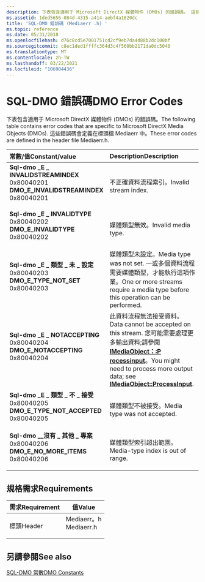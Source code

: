 ```yaml
---
description: 下表包含適用于 Microsoft DirectX 媒體物件 (DMOs) 的錯誤碼。 這些錯誤碼會定義在標頭檔 Mediaerr 中。
ms.assetid: 1ded5656-084d-4315-a414-aebf4a1820dc
title: 'SQL-DMO 錯誤碼 (Mediaerr .h) '
ms.topic: reference
ms.date: 05/31/2018
ms.openlocfilehash: d76c8cd5e7001751cd2cf9eb7da4d88b2dc100bf
ms.sourcegitcommit: c8ec1ded1ffffc364d3c4f560bb2171da0dc5040
ms.translationtype: MT
ms.contentlocale: zh-TW
ms.lasthandoff: 03/22/2021
ms.locfileid: "106984436"
---
```

# <a name="dmo-error-codes"></a><span data-ttu-id="07842-104">SQL-DMO 錯誤碼</span><span class="sxs-lookup"><span data-stu-id="07842-104">DMO Error Codes</span></span>

<span data-ttu-id="07842-105">下表包含適用于 Microsoft DirectX 媒體物件 (DMOs) 的錯誤碼。</span><span class="sxs-lookup"><span data-stu-id="07842-105">The following table contains error codes that are specific to Microsoft DirectX Media Objects (DMOs).</span></span> <span data-ttu-id="07842-106">這些錯誤碼會定義在標頭檔 Mediaerr 中。</span><span class="sxs-lookup"><span data-stu-id="07842-106">These error codes are defined in the header file Mediaerr.h.</span></span>



| <span data-ttu-id="07842-107">常數/值</span><span class="sxs-lookup"><span data-stu-id="07842-107">Constant/value</span></span>                                                                                                                                                                                                                                                  | <span data-ttu-id="07842-108">Description</span><span class="sxs-lookup"><span data-stu-id="07842-108">Description</span></span>                                                                                                                                                         |
|:----------------------------------------------------------------------------------------------------------------------------------------------------------------------------------------------------------------------------------------------------------------|:--------------------------------------------------------------------------------------------------------------------------------------------------------------------|
| <span id="DMO_E_INVALIDSTREAMINDEX"></span><span id="dmo_e_invalidstreamindex"></span><dl> <span data-ttu-id="07842-109"><dt>**Sql-dmo \_E \_ INVALIDSTREAMINDEX**</dt> <dt>0x80040201</dt></span><span class="sxs-lookup"><span data-stu-id="07842-109"><dt>**DMO\_E\_INVALIDSTREAMINDEX**</dt> <dt>0x80040201</dt></span></span> </dl> | <span data-ttu-id="07842-110">不正確資料流程索引。</span><span class="sxs-lookup"><span data-stu-id="07842-110">Invalid stream index.</span></span><br/>                                                                                                                                    |
| <span id="DMO_E_INVALIDTYPE"></span><span id="dmo_e_invalidtype"></span><dl> <span data-ttu-id="07842-111"><dt>**Sql-dmo \_E \_ INVALIDTYPE**</dt> <dt>0x80040202</dt></span><span class="sxs-lookup"><span data-stu-id="07842-111"><dt>**DMO\_E\_INVALIDTYPE**</dt> <dt>0x80040202</dt></span></span> </dl>                      | <span data-ttu-id="07842-112">媒體類型無效。</span><span class="sxs-lookup"><span data-stu-id="07842-112">Invalid media type.</span></span><br/>                                                                                                                                      |
| <span id="DMO_E_TYPE_NOT_SET"></span><span id="dmo_e_type_not_set"></span><dl> <span data-ttu-id="07842-113"><dt>**Sql-dmo \_E \_ 類型 \_ 未 \_ 設定**</dt> <dt>0x80040203</dt></span><span class="sxs-lookup"><span data-stu-id="07842-113"><dt>**DMO\_E\_TYPE\_NOT\_SET**</dt> <dt>0x80040203</dt></span></span> </dl>                 | <span data-ttu-id="07842-114">媒體類型未設定。</span><span class="sxs-lookup"><span data-stu-id="07842-114">Media type was not set.</span></span> <span data-ttu-id="07842-115">一或多個資料流程需要媒體類型，才能執行這項作業。</span><span class="sxs-lookup"><span data-stu-id="07842-115">One or more streams require a media type before this operation can be performed.</span></span><br/>                                                 |
| <span id="DMO_E_NOTACCEPTING"></span><span id="dmo_e_notaccepting"></span><dl> <span data-ttu-id="07842-116"><dt>**Sql-dmo \_E \_ NOTACCEPTING**</dt> <dt>0x80040204</dt></span><span class="sxs-lookup"><span data-stu-id="07842-116"><dt>**DMO\_E\_NOTACCEPTING**</dt> <dt>0x80040204</dt></span></span> </dl>                   | <span data-ttu-id="07842-117">此資料流程無法接受資料。</span><span class="sxs-lookup"><span data-stu-id="07842-117">Data cannot be accepted on this stream.</span></span> <span data-ttu-id="07842-118">您可能需要處理更多輸出資料;請參閱 [**IMediaObject：:P rocessinput**](/previous-versions/windows/desktop/api/Mediaobj/nf-mediaobj-imediaobject-processinput)。</span><span class="sxs-lookup"><span data-stu-id="07842-118">You might need to process more output data; see [**IMediaObject::ProcessInput**](/previous-versions/windows/desktop/api/Mediaobj/nf-mediaobj-imediaobject-processinput).</span></span><br/> |
| <span id="DMO_E_TYPE_NOT_ACCEPTED"></span><span id="dmo_e_type_not_accepted"></span><dl> <span data-ttu-id="07842-119"><dt>**Sql-dmo \_E \_ 類型 \_ 不 \_ 接受**</dt> <dt>0x80040205</dt></span><span class="sxs-lookup"><span data-stu-id="07842-119"><dt>**DMO\_E\_TYPE\_NOT\_ACCEPTED**</dt> <dt>0x80040205</dt></span></span> </dl>  | <span data-ttu-id="07842-120">媒體類型不被接受。</span><span class="sxs-lookup"><span data-stu-id="07842-120">Media type was not accepted.</span></span><br/>                                                                                                                             |
| <span id="DMO_E_NO_MORE_ITEMS"></span><span id="dmo_e_no_more_items"></span><dl> <span data-ttu-id="07842-121"><dt>**Sql-dmo \_\_沒有 \_ 其他 \_ 專案**</dt> <dt>0x80040206</dt></span><span class="sxs-lookup"><span data-stu-id="07842-121"><dt>**DMO\_E\_NO\_MORE\_ITEMS**</dt> <dt>0x80040206</dt></span></span> </dl>              | <span data-ttu-id="07842-122">媒體類型索引超出範圍。</span><span class="sxs-lookup"><span data-stu-id="07842-122">Media-type index is out of range.</span></span><br/>                                                                                                                        |



## <a name="requirements"></a><span data-ttu-id="07842-123">規格需求</span><span class="sxs-lookup"><span data-stu-id="07842-123">Requirements</span></span>



| <span data-ttu-id="07842-124">需求</span><span class="sxs-lookup"><span data-stu-id="07842-124">Requirement</span></span> | <span data-ttu-id="07842-125">值</span><span class="sxs-lookup"><span data-stu-id="07842-125">Value</span></span> |
|-------------------|---------------------------------------------------------------------------------------|
| <span data-ttu-id="07842-126">標頭</span><span class="sxs-lookup"><span data-stu-id="07842-126">Header</span></span><br/> | <dl> <span data-ttu-id="07842-127"><dt>Mediaerr。h</dt></span><span class="sxs-lookup"><span data-stu-id="07842-127"><dt>Mediaerr.h</dt></span></span> </dl> |



## <a name="see-also"></a><span data-ttu-id="07842-128">另請參閱</span><span class="sxs-lookup"><span data-stu-id="07842-128">See also</span></span>

<dl> <dt>

[<span data-ttu-id="07842-129">SQL-DMO 常數</span><span class="sxs-lookup"><span data-stu-id="07842-129">DMO Constants</span></span>](dmo-constants.md)
</dt> </dl>

 

 




